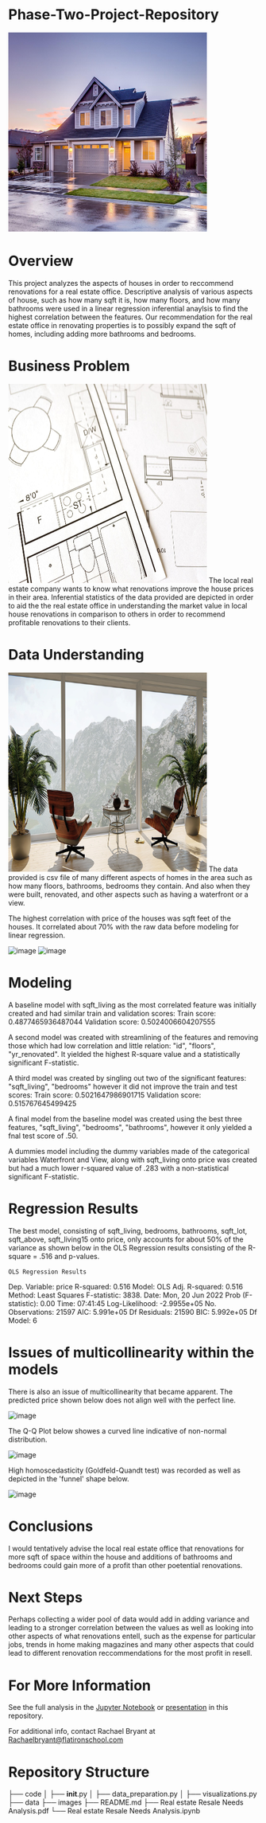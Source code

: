 # Phase-Two-Project-Repository
<img src="images/house.jpg" alt="House" width=400 height=400 />

# Overview
This project analyzes the aspects of houses in order to reccommend renovations for a real estate office. Descriptive analysis of various aspects of house, such as how many sqft it is, how many floors, and how many bathrooms were used in a linear regression inferential anaylsis to find the highest correlation between the features. Our recommendation for the real estate office in renovating properties is to possibly expand the sqft of homes, including adding more bathrooms and bedrooms. 

# Business Problem
<img src="images/floorplan.jpg" width=400 height=400 />
The local real estate company wants to know what renovations improve the house prices in their area. Inferential statistics of the data provided are depicted in order to aid the the real estate office in understanding the market value in local house renovations in comparison to others in order to recommend profitable renovations to their clients. 

# Data Understanding
<img src="images/interiordesign.jpg" width=400 height=400 />
The data provided is csv file of many different aspects of homes in the area such as how many floors, bathrooms, bedrooms they contain. And also when they were built, renovated, and other aspects such as having a waterfront or a view. 

The highest correlation with price of the houses was sqft feet of the houses. It correlated about 70% with the raw data before modeling for linear regression. 

![image](https://user-images.githubusercontent.com/65221687/174551337-2f84dbe2-bb7a-4304-b9dc-a795b0190da8.png)
![image](https://user-images.githubusercontent.com/65221687/174551503-9117f928-1ada-4592-9cc3-e83b7adc2d66.png)

# Modeling
A baseline model with sqft_living as the most correlated feature was initially created and had similar train and validation scores:
Train score: 0.4877465936487044 Validation score: 0.5024006604207555

A second model was created with streamlining of the features and removing those which had low correlation and little relation: "id", "floors", "yr_renovated". It yielded the highest R-square value and a statistically significant F-statistic. 

A third model was created by singling out two of the significant features: "sqft_living", "bedrooms" however it did not improve the train and test scores:
Train score:      0.5021647986901715
Validation score: 0.515767645499425

A final model from the baseline model was created using the best three features, "sqft_living", "bedrooms", "bathrooms", however it only yielded a fnal test score of .50.

A dummies model including the dummy variables made of the categorical variables Waterfront and View, along with sqft_living onto price was created but had a much lower r-squared value of .283 with a non-statistical significant F-statistic. 

# Regression Results 

The best model, consisting of sqft_living, bedrooms, bathrooms, sqft_lot, sqft_above, sqft_living15 onto price, only accounts for about 50% of the variance as shown below in the OLS Regression results consisting of the R-square = .516 and p-values. 

    OLS Regression Results                            
Dep. Variable:                  price   R-squared:                       0.516
Model:                            OLS   Adj. R-squared:                  0.516
Method:                 Least Squares   F-statistic:                     3838.
Date:                Mon, 20 Jun 2022   Prob (F-statistic):               0.00
Time:                        07:41:45   Log-Likelihood:            -2.9955e+05
No. Observations:               21597   AIC:                         5.991e+05
Df Residuals:                   21590   BIC:                         5.992e+05
Df Model:                           6                                         


 # Issues of multicollinearity within the models
There is also an issue of multicollinearity that became apparent. 
The predicted price shown below does not align well with the perfect line.

![image](https://user-images.githubusercontent.com/65221687/174583786-5bf1c0be-e00d-49ba-a8a8-ee428e030b8c.png)

The Q-Q Plot below showes a curved line indicative of non-normal distribution.

![image](https://user-images.githubusercontent.com/65221687/174579378-d5beb106-8a4a-415b-9c91-e66f66b1b454.png)

High homoscedasticity (Goldfeld-Quandt test) was recorded as well as depicted in the 'funnel' shape below.

![image](https://user-images.githubusercontent.com/65221687/174573378-520bd5af-0980-48a3-a44b-bfc80b58994b.png)

# Conclusions
I would tentatively advise the local real estate office that renovations for more sqft of space within the house and additions of bathrooms and bedrooms could gain more of a profit than other poetential renovations. 

# Next Steps
Perhaps collecting a wider pool of data would add in adding variance and leading to a stronger correlation between the values as well as looking into other aspects of what renovations entell, such as the expense for particular jobs, trends in home making magazines and many other aspects that could lead to different renovation reccommendations for the most profit in resell. 

# For More Information
See the full analysis in the [Jupyter Notebook](https://github.com/rabrya0072/Phase-Two-Project-Repository/blob/main/Real%20estate%20Resale%20Needs%20Analysis.ipynb) or [presentation](https://github.com/rabrya0072/Phase-Two-Project-Repository/blob/main/Phase%202%20Project%20presentation%20(1).pdf) in this repository.

For additional info, contact Rachael Bryant at Rachaelbryant@flatironschool.com
# Repository Structure
├── code
│   ├── __init__.py
│   ├── data_preparation.py
│   ├── visualizations.py
├── data
├── images
├── README.md
├── Real estate Resale Needs Analysis.pdf
└── Real estate Resale Needs Analysis.ipynb




